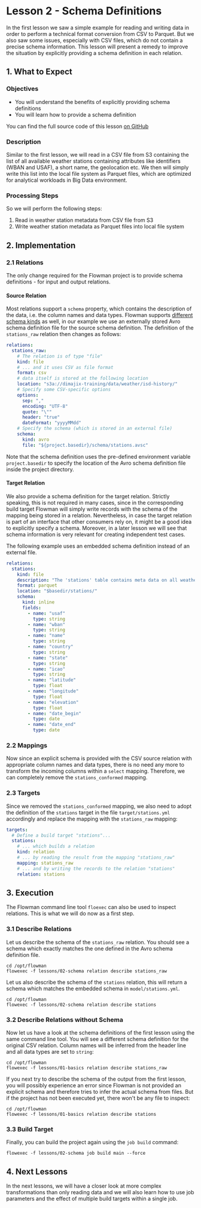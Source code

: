 # Lesson 2 - Schema Definitions

In the first lesson we saw a simple example for reading and writing data in order to perform a technical format
conversion from CSV to Parquet. But we also saw some issues, especially with CSV files, which do not contain a precise
schema information. This lesson will present a remedy to improve the situation by explicitly providing a schema 
definition in each relation.

## 1. What to Expect

### Objectives
* You will understand the benefits of explicitly providing schema definitions
* You will learn how to provide a schema definition

You can find the full source code of this lesson [on GitHub](https://github.com/dimajix/flowman-tutorial/tree/develop/lessons/02-schema)

### Description
Similar to the first lesson, we will read in a CSV file from S3 containing the list of all available weather stations 
containing attributes like identifiers (WBAN and USAF), a short name, the geolocation etc. We then will simply write 
this list into the local file system as Parquet files, which are optimized for analytical workloads in Big Data 
environment.

### Processing Steps
So we will perform the following steps:
1. Read in weather station metadata from CSV file from S3
2. Write weather station metadata as Parquet files into local file system


## 2. Implementation

### 2.1 Relations
The only change required for the Flowman project is to provide schema definitions - for input and output relations.  

#### Source Relation
Most relations support a `schema` property, which contains the description of the data, i.e. the column names and data
types. Flowman supports [different schema kinds](https://flowman.readthedocs.io/en/latest/spec/schema/index.html#schema-types) 
as well, in our example we use an externally stored Avro schema definition file for the source schema definition. The
definition of the `stations_raw` relation then changes as follows:

```yaml
relations:
  stations_raw:
    # The relation is of type "file"
    kind: file
    # ... and it uses CSV as file format
    format: csv
    # data itself is stored at the following location
    location: "s3a://dimajix-training/data/weather/isd-history/"
    # Specify some CSV-specific options
    options:
      sep: ","
      encoding: "UTF-8"
      quote: "\""
      header: "true"
      dateFormat: "yyyyMMdd"
    # Specify the schema (which is stored in an external file)
    schema:
      kind: avro
      file: "${project.basedir}/schema/stations.avsc"
```

Note that the schema definition uses the pre-defined environment variable `project.basedir` to specify the location
of the Avro schema definition file inside the project directory.

#### Target Relation
We also provide a schema definition for the target relation. Strictly speaking, this is not required in many cases,
since in the corresponding build target Flowman will simply write records with the schema of the mapping being stored
in a relation. Nevertheless, in case the target relation is part of an interface that other consumers rely on, it might
be a good idea to explicitly specify a schema. Moreover, in a later lesson we will see that schema information is very
relevant for creating independent test cases.

The following example uses an embedded schema definition instead of an external file. 
```yaml
relations:
  stations:
    kind: file
    description: "The 'stations' table contains meta data on all weather stations"
    format: parquet
    location: "$basedir/stations/"
    schema:
      kind: inline
      fields:
        - name: "usaf"
          type: string
        - name: "wban"
          type: string
        - name: "name"
          type: string
        - name: "country"
          type: string
        - name: "state"
          type: string
        - name: "icao"
          type: string
        - name: "latitude"
          type: float
        - name: "longitude"
          type: float
        - name: "elevation"
          type: float
        - name: "date_begin"
          type: date
        - name: "date_end"
          type: date
```

### 2.2 Mappings
Now since an explicit schema is provided with the CSV source relation with appropriate column names and data types,
there is no need any more to transform the incoming columns within a `select` mapping. Therefore, we can completely
remove the `stations_conformed` mapping.


### 2.3 Targets
Since we removed the `stations_conformed` mapping, we also need to adopt the definition of the `stations` target
in the file `target/stations.yml` accordingly and replace the mapping with the `stations_raw` mapping:

```yaml
targets:
  # Define a build target "stations"...
  stations:
    # ... which builds a relation
    kind: relation
    # ... by reading the result from the mapping "stations_raw"
    mapping: stations_raw
    # ... and by writing the records to the relation "stations"
    relation: stations
```


## 3. Execution

The Flowman command line tool `floexec` can also be used to inspect relations. This is what we will do now as a first
step.

### 3.1 Describe Relations
Let us describe the schema of the `stations_raw` relation. You should see a schema which exactly matches the one
defined in the Avro schema definition file.
```shell
cd /opt/flowman
flowexec -f lessons/02-schema relation describe stations_raw
```

Let us also describe the schema of the `stations` relation, this will return a schema which matches the embedded
schema in `model/stations.yml`. 
```shell
cd /opt/flowman
flowexec -f lessons/02-schema relation describe stations
```


### 3.2 Describe Relations without Schema
Now let us have a look at the schema definitions of the first lesson using the same command line tool. You will see
a different schema definition for the original CSV relation. Column names will be inferred from the header line and
all data types are set to `string`:
```shell
cd /opt/flowman
flowexec -f lessons/01-basics relation describe stations_raw
```

If you next try to describe the schema of the output from the first lesson, you will possibly experience an error since
Flowman is not provided an explicit schema and therefore tries to infer the actual schema from files. But if the project
has not been executed yet, there won't be any file to inspect:
```shell
cd /opt/flowman
flowexec -f lessons/01-basics relation describe stations
```


### 3.3 Build Target
Finally, you can build the project again using the `job build` command:
```shell
flowexec -f lessons/02-schema job build main --force
```


## 4. Next Lessons
In the next lessons, we will have a closer look at more complex transformations than only reading data and we will
also learn how to use job parameters and the effect of multiple build targets within a single job.
